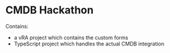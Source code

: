 # CMDB Hackathon

Contains:

- a vRA project which contains the custom forms
- TypeScript project which handles the actual CMDB integration
